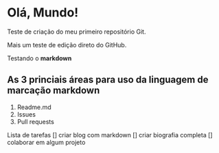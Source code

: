 # Olá, Mundo!
 Teste de criação do meu primeiro repositório Git.
 
 Mais um teste de edição direto do GitHub.
 
 Testando o **markdown**
 
 ## As 3 princiais áreas para uso da linguagem de marcação markdown
 
 1. Readme.md
 2. Issues
 3. Pull requests

 Lista de tarefas 
 [] criar blog com markdown
 [] criar biografia completa
 [] colaborar em algum projeto
